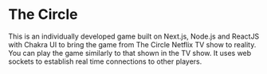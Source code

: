 ﻿# The Circle
 This is an individually developed game built on Next.js, Node.js and ReactJS with Chakra UI to bring the game from The Circle Netflix TV show to reality. You can play the game similarly to that shown in the TV show. It uses web sockets to establish real time connections to other players.
 
 
